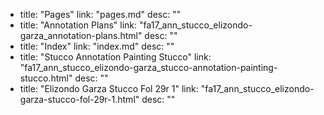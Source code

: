   - title: "Pages"
    link: "pages.md"
    desc: ""
  - title: "Annotation Plans"
    link: "fa17_ann_stucco_elizondo-garza_annotation-plans.html"
    desc: ""
  - title: "Index"
    link: "index.md"
    desc: ""
  - title: "Stucco Annotation Painting Stucco"
    link: "fa17_ann_stucco_elizondo-garza_stucco-annotation-painting-stucco.html"
    desc: ""
  - title: "Elizondo Garza Stucco Fol 29r 1"
    link: "fa17_ann_stucco_elizondo-garza-stucco-fol-29r-1.html"
    desc: ""
